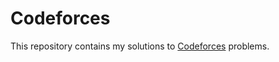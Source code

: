# Codeforces

This repository contains my solutions to [Codeforces][1] problems.

[1]: https://codeforces.com/profile/thinkphp
